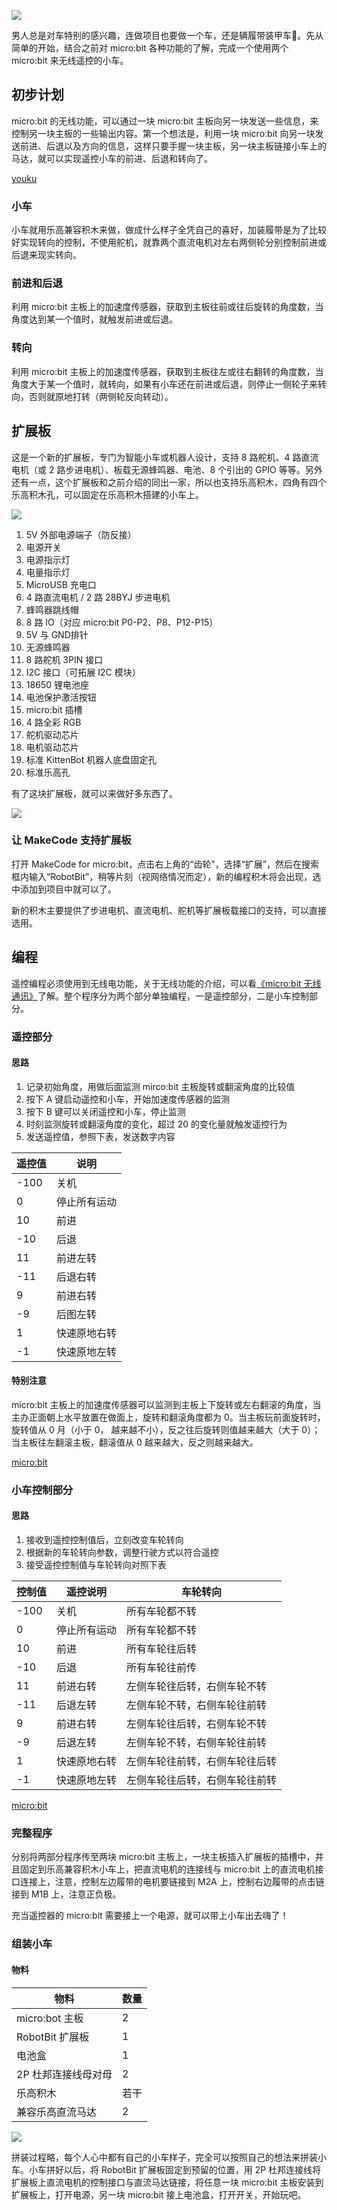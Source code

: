 ![](IMG_7809.jpg)

男人总是对车特别的感兴趣，连做项目也要做一个车，还是辆履带装甲车🤣。先从简单的开始，结合之前对 micro:bit 各种功能的了解，完成一个使用两个 micro:bit 来无线遥控的小车。

## 初步计划

micro:bit 的无线功能，可以通过一块 micro:bit 主板向另一块发送一些信息，来控制另一块主板的一些输出内容。第一个想法是，利用一块 micro:bit 向另一块发送前进、后退以及方向的信息，这样只要手握一块主板，另一块主板链接小车上的马达，就可以实现遥控小车的前进、后退和转向了。

[youku](https://player.youku.com/embed/XMzg0OTI4Mjg1Mg== ':include :type=iframe allowfullscreen height=498')

### 小车

小车就用乐高兼容积木来做，做成什么样子全凭自己的喜好，加装履带是为了比较好实现转向的控制，不使用舵机，就靠两个直流电机对左右两侧轮分别控制前进或后退来现实转向。

### 前进和后退

利用 micro:bit 主板上的加速度传感器，获取到主板往前或往后旋转的角度数，当角度达到某一个值时，就触发前进或后退。

### 转向

利用 micro:bit 主板上的加速度传感器，获取到主板往左或往右翻转的角度数，当角度大于某一个值时，就转向，如果有小车还在前进或后退，则停止一侧轮子来转向，否则就原地打转（两侧轮反向转动）。

## 扩展板

这是一个新的扩展板，专门为智能小车或机器人设计，支持 8 路舵机、4 路直流电机（或 2 路步进电机）、板载无源蜂鸣器、电池、8 个引出的 GPIO 等等。另外还有一点，这个扩展板和之前介绍的同出一家，所以也支持乐高积木，四角有四个乐高积木孔，可以固定在乐高积木搭建的小车上。

![](robotbit.jpg)

1. 5V 外部电源端子（防反接）
2. 电源开关
3. 电源指示灯
4. 电量指示灯
5. MicroUSB 充电口
6. 4 路直流电机 / 2 路 28BYJ 步进电机
7. 蜂鸣器跳线帽
8. 8 路 IO（对应 micro:bit P0-P2、P8、P12-P15）
9. 5V 与 GND排针
10. 无源蜂鸣器
11. 8 路舵机 3PIN 接口
12. I2C 接口（可拓展 I2C 模块）
13. 18650 锂电池座
14. 电池保护激活按钮
15. micro:bit 插槽
16. 4 路全彩 RGB
17. 舵机驱动芯片
18. 电机驱动芯片
19. 标准 KittenBot 机器人底盘固定孔
20. 标准乐高孔

有了这块扩展板，就可以来做好多东西了。

![](IMG_9032.jpg)

### 让 MakeCode 支持扩展板

打开 MakeCode for micro:bit，点击右上角的“齿轮”，选择“扩展”，然后在搜索框内输入“RobotBit”，稍等片刻（视网络情况而定），新的编程积木将会出现，选中添加到项目中就可以了。

新的积木主要提供了步进电机、直流电机、舵机等扩展板载接口的支持，可以直接选用。

## 编程

遥控编程必须使用到无线电功能，关于无线功能的介绍，可以看[《micro:bit 无线通讯》](/2018/0515/)了解。整个程序分为两个部分单独编程，一是遥控部分，二是小车控制部分。

### 遥控部分

#### 思路

1. 记录初始角度，用做后面监测 mirco:bit 主板旋转或翻滚角度的比较值
2. 按下 A 键启动遥控和小车，开始加速度传感器的监测
3. 按下 B 键可以关闭遥控和小车，停止监测
4. 时刻监测旋转或翻滚角度的变化，超过 20 的变化量就触发遥控行为
5. 发送遥控值，参照下表，发送数字内容

| 遥控值 | 说明 |
| --- | --- |
| -100 | 关机 |
| 0 | 停止所有运动 |
| 10 | 前进 |
| -10 | 后退 |
| 11 | 前进左转 |
| -11 | 后退右转 |
| 9 | 前进右转 |
| -9 | 后图左转 |
| 1 | 快速原地右转 |
| -1 | 快速原地左转 |

#### 特别注意

micro:bit 主板上的加速度传感器可以监测到主板上下旋转或左右翻滚的角度，当主办正面朝上水平放置在做面上，旋转和翻滚角度都为 0。当主板玩前面旋转时，旋转值从 0 月（小于 0， 越来越不小），反之往后旋转则值越来越大（大于 0）；当主板往左翻滚主板，翻滚值从 0 越来越大，反之则越来越大。

[micro:bit](https://makecode.microbit.org/#pub:_1c13m2d19L94 ':include :type=iframe')

### 小车控制部分

#### 思路

1. 接收到遥控控制值后，立刻改变车轮转向
2. 根据新的车轮转向参数，调整行驶方式以符合遥控
3. 接受遥控控制值与车轮转向对照下表

| 控制值 | 遥控说明 | 车轮转向 |
| --- | --- | --- |
| -100 | 关机 | 所有车轮都不转 |
| 0 | 停止所有运动 |  所有车轮都不转 |
| 10 | 前进 | 所有车轮往后转 |
| -10 | 后退 | 所有车轮往前传 |
| 11 | 前进右转 | 左侧车轮往后转，右侧车轮不转 |
| -11 | 后退左转 | 左侧车轮不转，右侧车轮往前转 |
| 9 | 前进右转 | 左侧车轮往后转，右侧车轮不转 |
| -9 | 后退左转 | 左侧车轮不转，右侧车轮往前转 |
| 1 | 快速原地右转 | 左侧车轮往前转，右侧车轮往后转 |
| -1 | 快速原地左转 | 左侧车轮往后转，右侧车轮往前转 |

[micro:bit](https://makecode.microbit.org/#pub:_UcfPCq8joHyD ':include :type=iframe')

### 完整程序

分别将两部分程序传至两块 micro:bit 主板上，一块主板插入扩展板的插槽中，并且固定到乐高兼容积木小车上，把直流电机的连接线与 micro:bit 上的直流电机接口连接上，注意，控制左边履带的电机要链接到 M2A 上，控制右边履带的点击链接到 M1B 上，注意正负极。

充当遥控器的 micro:bit 需要接上一个电源，就可以带上小车出去嗨了！

### 组装小车

#### 物料

| 物料 | 数量 |
| --- | --- |
| micro:bot 主板 | 2 |
| RobotBit 扩展板 | 1 |
| 电池盒 | 1 |
| 2P 杜邦连接线母对母 | 2 |
| 乐高积木 | 若干 |
| 兼容乐高直流马达 | 2 |

![](IMG_2534.jpg)

拼装过程略，每个人心中都有自己的小车样子，完全可以按照自己的想法来拼装小车。小车拼好以后，将 RobotBit 扩展板固定到预留的位置，用 2P 杜邦连接线将扩展板上直流电机的控制接口与直流马达链接，将任意一块 micro:bit 主板安装到扩展板上，打开电源，另一块 micro:bit 接上电池盒，打开开关，开始玩吧。
